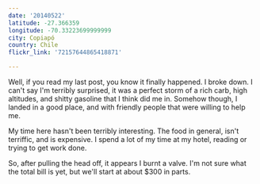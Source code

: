 ```yaml
---
date: '20140522'
latitude: -27.366359
longitude: -70.33223699999999
city: Copiapó
country: Chile
flickr_link: '72157644865418871'

---
```


Well, if you read my last post, you know it finally happened. I broke down. I can't say I'm terribly surprised, it was a perfect storm of a rich carb, high altitudes, and shitty gasoline that I think did me in. Somehow though, I landed in a good place, and with friendly people that were willing to help me.

My time here hasn't been terribly interesting. The food in general, isn't terriffic, and is expensive. I spend a lot of my time at my hotel, reading or trying to get work done.

So, after pulling the head off, it appears I burnt a valve. I'm not sure what the total bill is yet, but we'll start at about $300 in parts.


